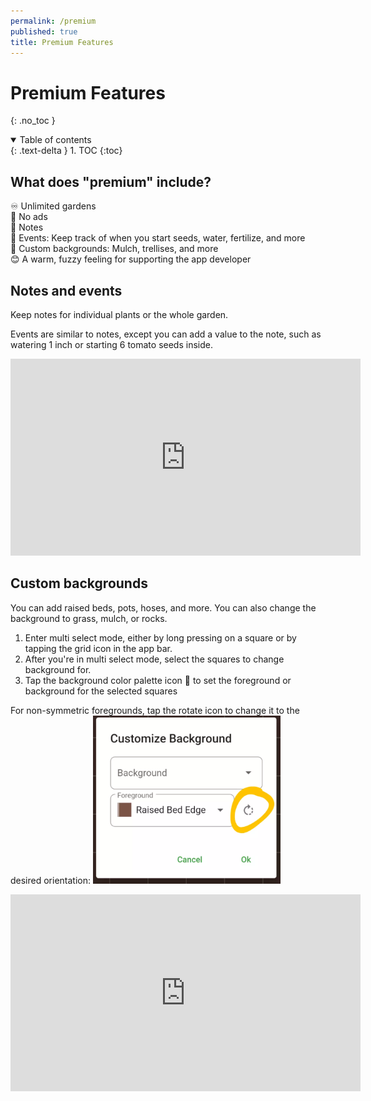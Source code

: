 ```yaml
---
permalink: /premium
published: true
title: Premium Features
---
```


# Premium Features
{: .no_toc }

<details open markdown="block">
  <summary>
    Table of contents
  </summary>
  {: .text-delta }
1. TOC
{:toc}
</details>

## What does "premium" include?

♾ Unlimited gardens  
🚫 No ads  
📝 Notes  
📅 Events: Keep track of when you start seeds, water, fertilize, and more  
🎨 Custom backgrounds: Mulch, trellises, and more  
😊 A warm, fuzzy feeling for supporting the app developer  


## Notes and events

Keep notes for individual plants or the whole garden.

Events are similar to notes, except you can add a value to the note, such as watering 1 inch or starting 6 tomato seeds inside.

<iframe width="560" height="315" src="https://www.youtube-nocookie.com/embed/MtkcpjABjyI&rel=0" title="YouTube video player" frameborder="0" allow="accelerometer; autoplay; clipboard-write; encrypted-media; gyroscope; picture-in-picture" allowfullscreen></iframe>


## Custom backgrounds

You can add raised beds, pots, hoses, and more. You can also change the background to grass, mulch, or rocks.

1. Enter multi select mode, either by long pressing on a square or by tapping the grid icon in the app bar. 
2. After you're in multi select mode, select the squares to change background for.
3. Tap the background color palette icon 🎨 to set the foreground or background for the selected squares

For non-symmetric foregrounds, tap the rotate icon to change it to the desired orientation:
<img src="../images/foreground_rotate.webp" width="300">

<iframe width="560" height="315" src="https://www.youtube-nocookie.com/embed/AjfhkyeWzsk&rel=0" title="YouTube video player" frameborder="0" allow="accelerometer; autoplay; clipboard-write; encrypted-media; gyroscope; picture-in-picture" allowfullscreen></iframe>
